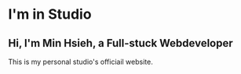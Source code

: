 # I'm in Studio
## Hi, I'm Min Hsieh, a Full-stuck Webdeveloper

This is my personal studio's officiail website.